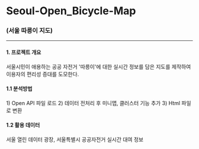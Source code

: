 # Seoul-Open_Bicycle-Map
### (서울 따릉이 지도)
---
#### 1. 프로젝트 개요
<p>서울시민이 애용하는 공공 자전거 '따릉이'에 대한 실시간 정보를 담은 지도를 제작하여 이용자의 편리성 증대를 도모한다.</p>


#### 1.1 분석방법
<p>1) Open API 파일 로드
2) 데이터 전처리 후 미니맵, 클러스터 기능 추가
3) Html 파일로 변환</p>

#### 1.2 활용 데이터
<p> 서울 열린 데이터 광장, 서울특별시 공공자전거 실시간 대여 정보 </p>
